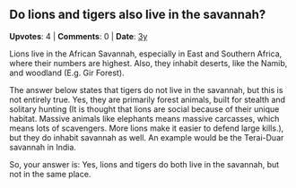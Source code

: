 ## Do lions and tigers also live in the savannah?
    
**Upvotes**: 4 | **Comments**: 0 | **Date**: [3y](https://www.quora.com/Do-lions-and-tigers-also-live-in-the-savannah/answer/Gary-Meaney)

Lions live in the African Savannah, especially in East and Southern Africa, where their numbers are highest. Also, they inhabit deserts, like the Namib, and woodland (E.g. Gir Forest).

The answer below states that tigers do not live in the savannah, but this is not entirely true. Yes, they are primarily forest animals, built for stealth and solitary hunting (It is thought that lions are social because of their unique habitat. Massive animals like elephants means massive carcasses, which means lots of scavengers. More lions make it easier to defend large kills.), but they do inhabit savannah as well. An example would be the Terai-Duar savannah in India.

So, your answer is: Yes, lions and tigers do both live in the savannah, but not in the same place.

